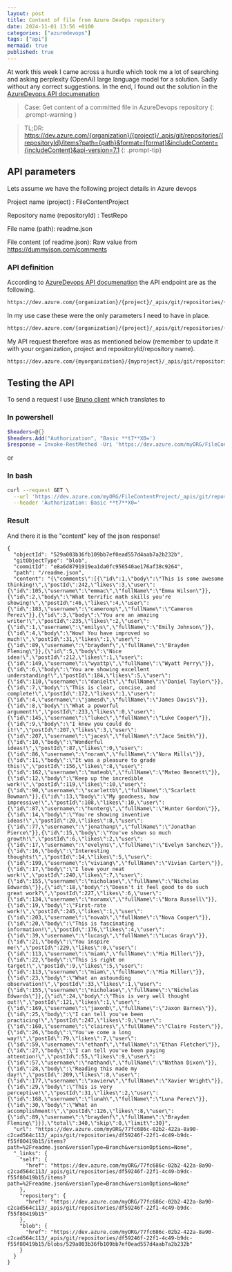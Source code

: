 ```yaml
---
layout: post
title: Content of file from Azure DevOps repository
date: 2024-11-01 13:56 +0100
categories: ["azuredevops"]
tags: ["api"]
mermaid: true
published: true
---
```


At work this week I came across a hurdle which took me a lot of searching and asking perplexity (OpenAi) large language model for a solution. Sadly without any correct suggestions. 
In the end, I found out the solution in the [AzureDevops API documenation](https://learn.microsoft.com/en-us/rest/api/azure/devops/git/items/get?view=azure-devops-rest-7.1&tabs=HTTP)


> Case: Get content of a committed file in AzureDevops repository
{: .prompt-warning }


> TL;DR: 
> https://dev.azure.com/{organization}/{project}/_apis/git/repositories/{repositoryId}/items?path={path}&format={format}&includeContent={includeContent}&api-version=7.1
{: .prompt-tip}

## API parameters

Lets assume we have the following project details in Azure devops

Project name (project) : FileContentProject

Repository name (repositoryId) : TestRepo

File name (path): readme.json

File content (of readme.json): Raw value from https://dummyjson.com/comments


### API definition
According to [AzureDevops API documenation](https://learn.microsoft.com/en-us/rest/api/azure/devops/git/items/get?view=azure-devops-rest-7.1&tabs=HTTP) the API endpoint are as the following.
```bash
https://dev.azure.com/{organization}/{project}/_apis/git/repositories/{repositoryId}/items?path={path}&scopePath={scopePath}&recursionLevel={recursionLevel}&includeContentMetadata={includeContentMetadata}&latestProcessedChange={latestProcessedChange}&download={download}&$format={$format}&versionDescriptor.version={versionDescriptor.version}&versionDescriptor.versionOptions={versionDescriptor.versionOptions}&versionDescriptor.versionType={versionDescriptor.versionType}&includeContent={includeContent}&resolveLfs={resolveLfs}&sanitize={sanitize}&api-version=7.1
```


In my use case these were the only parameters I need to have in place. 
```bash
https://dev.azure.com/{organization}/{project}/_apis/git/repositories/{repositoryId}/items?path={path}&$format={$format}&includeContent={includeContent}&api-version=7.1
```
My API request therefore was as mentioned below (remember to update it with your organization, project and repositoryId/repository name). 
```bash
https://dev.azure.com/{myorganization}/{myproject}/_apis/git/repositories/{myrepositoryName}/items?path=readme.json&$format=json&includeContent=true&api-version=7.1
```

## Testing the API
To send a request I use [Bruno client](https://jeev20.github.io/posts/bruno/) which translates to 

### In powershell
```powershell
$headers=@{}
$headers.Add("Authorization", "Basic **t7**X0=')
$response = Invoke-RestMethod -Uri 'https://dev.azure.com/myORG/FileContentProject/_apis/git/repositories/TestRepo/items?path=readme.json&%24format=json&includeContent=true&api-version=7.1' -Method GET -Headers $headers
```
or 

### In bash
```bash
curl --request GET \
  --url 'https://dev.azure.com/myORG/FileContentProject/_apis/git/repositories/TestRepo/items?path=readme.json&%24format=json&includeContent=true&api-version=7.1' \
  --header 'Authorization: Basic **t7**X0='
```

### Result
And there it is the "content" key of the json response! 

``` plaintext
{
  "objectId": "529a003b36fb109bb7ef0ead557d4aab7a2b232b",
  "gitObjectType": "blob",
  "commitId": "e8a6d8791919ea1da0fc956540ae176af38c9264",
  "path": "/readme.json",
  "content": "{\"comments\":[{\"id\":1,\"body\":\"This is some awesome thinking!\",\"postId\":242,\"likes\":3,\"user\":{\"id\":105,\"username\":\"emmac\",\"fullName\":\"Emma Wilson\"}},{\"id\":2,\"body\":\"What terrific math skills you're showing!\",\"postId\":46,\"likes\":4,\"user\":{\"id\":183,\"username\":\"cameronp\",\"fullName\":\"Cameron Perez\"}},{\"id\":3,\"body\":\"You are an amazing writer!\",\"postId\":235,\"likes\":2,\"user\":{\"id\":1,\"username\":\"emilys\",\"fullName\":\"Emily Johnson\"}},{\"id\":4,\"body\":\"Wow! You have improved so much!\",\"postId\":31,\"likes\":1,\"user\":{\"id\":89,\"username\":\"braydenf\",\"fullName\":\"Brayden Fleming\"}},{\"id\":5,\"body\":\"Nice idea!\",\"postId\":212,\"likes\":1,\"user\":{\"id\":149,\"username\":\"wyattp\",\"fullName\":\"Wyatt Perry\"}},{\"id\":6,\"body\":\"You are showing excellent understanding!\",\"postId\":184,\"likes\":5,\"user\":{\"id\":110,\"username\":\"danielt\",\"fullName\":\"Daniel Taylor\"}},{\"id\":7,\"body\":\"This is clear, concise, and complete!\",\"postId\":172,\"likes\":1,\"user\":{\"id\":4,\"username\":\"jamesd\",\"fullName\":\"James Davis\"}},{\"id\":8,\"body\":\"What a powerful argument!\",\"postId\":233,\"likes\":0,\"user\":{\"id\":145,\"username\":\"lukec\",\"fullName\":\"Luke Cooper\"}},{\"id\":9,\"body\":\"I knew you could do it!\",\"postId\":207,\"likes\":3,\"user\":{\"id\":207,\"username\":\"jaces\",\"fullName\":\"Jace Smith\"}},{\"id\":10,\"body\":\"Wonderful ideas!\",\"postId\":87,\"likes\":0,\"user\":{\"id\":86,\"username\":\"noram\",\"fullName\":\"Nora Mills\"}},{\"id\":11,\"body\":\"It was a pleasure to grade this!\",\"postId\":156,\"likes\":8,\"user\":{\"id\":162,\"username\":\"mateob\",\"fullName\":\"Mateo Bennett\"}},{\"id\":12,\"body\":\"Keep up the incredible work!\",\"postId\":119,\"likes\":10,\"user\":{\"id\":90,\"username\":\"scarlettb\",\"fullName\":\"Scarlett Bowman\"}},{\"id\":13,\"body\":\"My goodness, how impressive!\",\"postId\":108,\"likes\":10,\"user\":{\"id\":87,\"username\":\"hunterg\",\"fullName\":\"Hunter Gordon\"}},{\"id\":14,\"body\":\"You're showing inventive ideas!\",\"postId\":20,\"likes\":8,\"user\":{\"id\":77,\"username\":\"jonathanp\",\"fullName\":\"Jonathan Pierce\"}},{\"id\":15,\"body\":\"You've shown so much growth!\",\"postId\":6,\"likes\":2,\"user\":{\"id\":17,\"username\":\"evelyns\",\"fullName\":\"Evelyn Sanchez\"}},{\"id\":16,\"body\":\"Interesting thoughts!\",\"postId\":14,\"likes\":5,\"user\":{\"id\":199,\"username\":\"viviang\",\"fullName\":\"Vivian Carter\"}},{\"id\":17,\"body\":\"I love your neat work!\",\"postId\":240,\"likes\":7,\"user\":{\"id\":155,\"username\":\"nicholase\",\"fullName\":\"Nicholas Edwards\"}},{\"id\":18,\"body\":\"Doesn't it feel good to do such great work?\",\"postId\":227,\"likes\":6,\"user\":{\"id\":134,\"username\":\"noramx\",\"fullName\":\"Nora Russell\"}},{\"id\":19,\"body\":\"First-rate work!\",\"postId\":245,\"likes\":1,\"user\":{\"id\":203,\"username\":\"novab\",\"fullName\":\"Nova Cooper\"}},{\"id\":20,\"body\":\"This is fascinating information!\",\"postId\":176,\"likes\":4,\"user\":{\"id\":39,\"username\":\"lucasg\",\"fullName\":\"Lucas Gray\"}},{\"id\":21,\"body\":\"You inspire me!\",\"postId\":229,\"likes\":0,\"user\":{\"id\":113,\"username\":\"miam\",\"fullName\":\"Mia Miller\"}},{\"id\":22,\"body\":\"This is right on target!\",\"postId\":9,\"likes\":5,\"user\":{\"id\":113,\"username\":\"miam\",\"fullName\":\"Mia Miller\"}},{\"id\":23,\"body\":\"What an astounding observation!\",\"postId\":33,\"likes\":1,\"user\":{\"id\":155,\"username\":\"nicholase\",\"fullName\":\"Nicholas Edwards\"}},{\"id\":24,\"body\":\"This is very well thought out!\",\"postId\":121,\"likes\":1,\"user\":{\"id\":169,\"username\":\"jaxonb\",\"fullName\":\"Jaxon Barnes\"}},{\"id\":25,\"body\":\"I can tell you've been practicing!\",\"postId\":247,\"likes\":9,\"user\":{\"id\":160,\"username\":\"claires\",\"fullName\":\"Claire Foster\"}},{\"id\":26,\"body\":\"You've come a long way!\",\"postId\":79,\"likes\":7,\"user\":{\"id\":59,\"username\":\"ethanf\",\"fullName\":\"Ethan Fletcher\"}},{\"id\":27,\"body\":\"I can tell you've been paying attention!\",\"postId\":55,\"likes\":9,\"user\":{\"id\":57,\"username\":\"nathand\",\"fullName\":\"Nathan Dixon\"}},{\"id\":28,\"body\":\"Reading this made my day!\",\"postId\":209,\"likes\":8,\"user\":{\"id\":177,\"username\":\"xavierw\",\"fullName\":\"Xavier Wright\"}},{\"id\":29,\"body\":\"This is very perceptive!\",\"postId\":31,\"likes\":2,\"user\":{\"id\":168,\"username\":\"lunah\",\"fullName\":\"Luna Perez\"}},{\"id\":30,\"body\":\"What an accomplishment!\",\"postId\":126,\"likes\":8,\"user\":{\"id\":89,\"username\":\"braydenf\",\"fullName\":\"Brayden Fleming\"}}],\"total\":340,\"skip\":0,\"limit\":30}",
  "url": "https://dev.azure.com/myORG/77fc686c-02b2-422a-8a90-c2cad564c113/_apis/git/repositories/df59246f-22f1-4c49-b9dc-f55f80419b15/items?path=%2Freadme.json&versionType=Branch&versionOptions=None",
  "_links": {
    "self": {
      "href": "https://dev.azure.com/myORG/77fc686c-02b2-422a-8a90-c2cad564c113/_apis/git/repositories/df59246f-22f1-4c49-b9dc-f55f80419b15/items?path=%2Freadme.json&versionType=Branch&versionOptions=None"
    },
    "repository": {
      "href": "https://dev.azure.com/myORG/77fc686c-02b2-422a-8a90-c2cad564c113/_apis/git/repositories/df59246f-22f1-4c49-b9dc-f55f80419b15"
    },
    "blob": {
      "href": "https://dev.azure.com/myORG/77fc686c-02b2-422a-8a90-c2cad564c113/_apis/git/repositories/df59246f-22f1-4c49-b9dc-f55f80419b15/blobs/529a003b36fb109bb7ef0ead557d4aab7a2b232b"
    }
  }
}
```